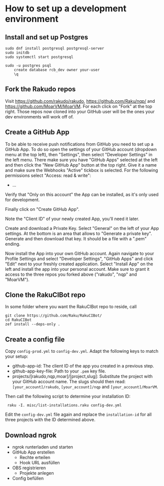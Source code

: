 How to set up a development environment
=======================================

Install and set up Postgres
---------------------------

    sudo dnf install postgresql postgresql-server
    sudo initdb
    sudo systemctl start postgresql

    sudo -u postgres psql
        create database rcb_dev owner your-user
        \q


Fork the Rakudo repos
---------------------

Visit <https://github.com/rakudo/rakudo>, <https://github.com/Raku/nqp/> and <https://github.com/MoarVM/MoarVM>. For each click on "Fork" at the top right. Those repos now cloned into your GitHub user will be the ones your dev environments will work off of.


Create a GitHub App
-------------------

To be able to receive push notifications from GitHub you need to set up a GitHub App. To do so open the settings of your GitHub account (dropdown menu at the top left), then "Settings", then select "Developer Settings" in the left menu. There make sure you have "GitHub Apps" selected at the left and then click the "New GitHub App" button at the top right. Give it a name and make sure the Webhooks "Active" tickbox is selected. For the following permissions select "Access: read & write":

- ...

Verify that "Only on this account" the App can be installed, as it's only used for development.

Finally click on "Create GitHub App".

Note the "Client ID" of your newly created App, you'll need it later.

Create and download a Private Key. Select "General" on the left of your App settings. At the bottom is an area that allows to "Generate a private key". Generate and then download that key. It should be a file with a ".pem" ending.

Now install the App into your own GitHub account. Again navigate to your Profile Settings and select "Developer Settings", "GitHub Apps" and click "Edit" next to your freshly created application. Select "Install App" on the left and install the app into your personal account. Make sure to grant it access to the three repos you forked above ("rakudo", "nqp" and "MoarVM").


Clone the RakuCIBot repo
------------------------

In some folder where you want the RakuCIBot repo to reside, call

    git clone https://github.com/Raku/RakuCIBot/
    cd RakuCIBot
    zef install --deps-only .


Create a config file
--------------------

Copy `config-prod.yml` to `config-dev.yml`. Adapt the following keys to match your setup:

- github-app-id: The client ID of the app you created in a previous step.
- github-app-key-file: Path to your `.pem` key file.
- projects/[rakudo,nqp,moar]/[project,slug]: Substitute the project with your GitHub account name. The slugs should then read: `[your_account]/rakudo`, `[your_account]/nqp` and `[your_account]/MoarVM`.

Then call the following script to determine your installation ID:

     raku -I. misc/list-installations.raku config-dev.yml

Edit the `config-dev.yml` file again and replace the `installation-id` for all three projects with the ID determined above.


Download ngrok
--------------



- ngrok runterladen und starten
- GitHub App erstellen
    - Rechte erteilen
    - Hook URL ausfüllen
- OBS registrieren
    - Projekte anlegen
- Config befüllen
